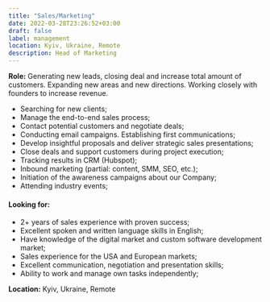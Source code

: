 ```yaml
---
title: "Sales/Marketing"
date: 2022-03-28T23:26:52+03:00
draft: false
label: management
location: Kyiv, Ukraine, Remote
description: Head of Marketing
---
```


**Role:** Generating new leads, closing deal and increase total amount of customers. 
Expanding new areas and new directions. Working closely with founders to increase revenue.

- Searching for new clients;
- Manage the end-to-end sales process;
- Contact potential customers and negotiate deals;
- Conducting email campaigns. Establishing first communications;
- Develop insightful proposals and deliver strategic sales presentations;
- Close deals and support customers during project execution;
- Tracking results in CRM (Hubspot);
- Inbound marketing (partial: content, SMM, SEO, etc.);
- Initiation of the awareness campaigns about our Company;
- Attending industry events;

#### Looking for:

- 2+ years of sales experience with proven success;
- Excellent spoken and written language skills in English;
- Have knowledge of the digital market and custom software development market;
- Sales experience for the USA and European markets;
- Excellent communication, negotiation and presentation skills;
- Ability to work and manage own tasks independently;

**Location:** Kyiv, Ukraine, Remote
